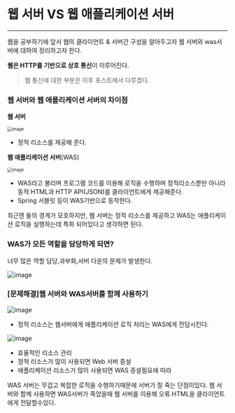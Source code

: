 # 웹 서버 VS 웹 애플리케이션 서버

----

웹을 공부하기에 앞서 웹의 클라이언트 & 서버간 구성을 알아두고자 웹 서버와 was서버에 대하여 정리하고자 한다.



**웹은 HTTP를 기반으로 상호 통신**이 이루어진다.

> 웹 통신에 대한 부분은 이후 포스트에서 다루겠다.



### 웹 서버와 웹 애플리케이션 서버의 차이점

**웹 서버**

<img src="https://user-images.githubusercontent.com/68331041/141705717-6210c4fa-c80d-47bd-a1a0-ef22708101df.png" alt="image" style="zoom:67%;" />

+ 정적 리소스를 제공해 준다.

**웹 애플리케이션 서버**(WAS)

<img src="https://user-images.githubusercontent.com/68331041/141705730-23216f16-9bd8-49c1-99ff-9f31217a0b18.png" alt="image" style="zoom:67%;" />

+ WAS라고 불리며 프로그램 코드를 이용해 로직을 수행하며 정적리소스뿐만 아니라 동적 HTML과 HTTP API(JSON)를 클라이언트에게 제공해준다.
+ Spring 서블릿 등이 WAS기반으로 동작한다.



최근엔 둘의 경계가 모호하지만, 웹 서버는 정적 리소스를 제공하고 WAS는 애플리케이션 로직을 실행하는데 특화 되어있다고 생각하면 된다.



### WAS가 모든 역할을 담당하게 되면?

너무 많은 역할 담당,과부화,서버 다운의 문제가 발생한다.

![image](https://user-images.githubusercontent.com/68331041/141706142-2c926d85-7bff-4df5-84a3-10d968a0a49d.png)



### [문제해결]웹 서버와 WAS서버를 함께 사용하기

![image](https://user-images.githubusercontent.com/68331041/141706120-e8adf1a1-0e33-404d-a600-c1dd4a420f7c.png)

+ 정적 리소스는 웹서버에게 애플리케이션 로직 처리는 WAS에게 전담시킨다.

![image](https://user-images.githubusercontent.com/68331041/141706123-44dde4ec-c6da-4216-8e85-f235a9f1593e.png)

+ 효율적인 리소스 관리
+  정적 리소스가 많이 사용되면 Web 서버 증설
+  애플리케이션 리소스가 많이 사용되면 WAS 증설필요에 따라 



WAS 서버는 무겁고 복잡한 로직을 수행하기때문에 서버가 잘 죽는 단점이있다. 웹 서버와 함께 사용하면 WAS서버가 죽었을때 웹 서버를 이용해 오류.HTML을 클라이언트에게 전달할수있다.